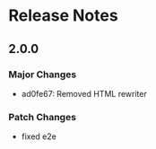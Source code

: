 # Release Notes

## 2.0.0

### Major Changes

- ad0fe67: Removed HTML rewriter

### Patch Changes

- fixed e2e

